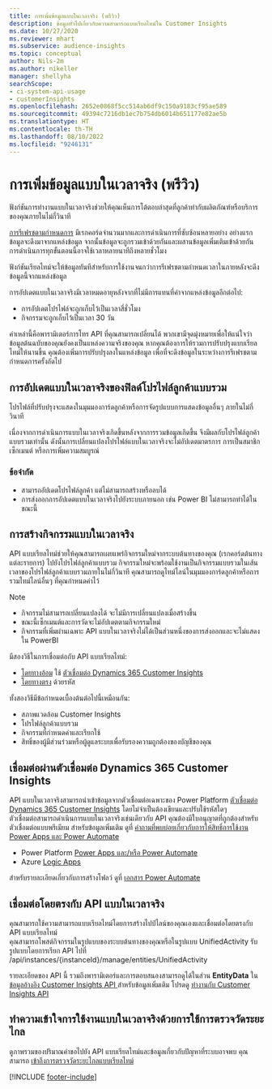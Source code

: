 ```yaml
---
title: การเพิ่มข้อมูลแบบในเวลาจริง (พรีวิว)
description: ข้อมูลทั่วไปเกี่ยวกับความสามารถแบบเรียลไทม์ใน Customer Insights
ms.date: 10/27/2020
ms.reviewer: mhart
ms.subservice: audience-insights
ms.topic: conceptual
author: Nils-2m
ms.author: nikeller
manager: shellyha
searchScope:
- ci-system-api-usage
- customerInsights
ms.openlocfilehash: 2652e0868f5cc514ab6df9c150a9183cf95ae589
ms.sourcegitcommit: 49394c7216db1ec7b754db6014b651177e82ae5b
ms.translationtype: HT
ms.contentlocale: th-TH
ms.lasthandoff: 08/10/2022
ms.locfileid: "9246131"
---
```

# <a name="real-time-data-ingestion-preview"></a>การเพิ่มข้อมูลแบบในเวลาจริง (พรีวิว)

ฟังก์ชันการทำงานแบบในเวลาจริงช่วยให้คุณเห็นการโต้ตอบล่าสุดที่ลูกค้าทำกับผลิตภัณฑ์หรือบริการของคุณภายในไม่กี่วินาที

[การรีเฟรชตามกำหนดการ](schedule-refresh.md) มีเรกคอร์ดจำนวนมากและการดำเนินการที่ซับซ้อนหลายอย่าง อย่างแรก ข้อมูลจะดึงมาจากแหล่งข้อมูล จากนั้นข้อมูลจะถูกรวมเข้าด้วยกันและผสานข้อมูลเพิ่มเติมเข้าด้วยกัน การดำเนินการทุกขั้นตอนนี้อาจใช้เวลาหลายนาทีถึงหลายชั่วโมง

ฟังก์ชันเรียลไทม์จะให้ข้อมูลทันทีสำหรับการใช้งานจนกว่าการรีเฟรชตามกำหนดเวลาในภายหลังจะดึงข้อมูลนี้จากแหล่งข้อมูล

การอัปเดตแบบในเวลาจริงมีเวลาหมดอายุหลังจากที่ไม่มีการแทนที่ค่าจากแหล่งข้อมูลอีกต่อไป:

- การอัปเดตโปรไฟล์จะถูกเก็บไว้เป็นเวลาสี่ชั่วโมง
- กิจกรรมจะถูกเก็บไว้เป็นเวลา 30 วัน

ค่าเหล่านี้คือพารามิเตอร์การโทร API ที่คุณสามารถเปลี่ยนได้ พวกเขามีจุดมุ่งหมายเพื่อให้แน่ใจว่าข้อมูลต้นฉบับของคุณยังคงเป็นแหล่งความจริงของคุณ หากคุณต้องการให้รวมการปรับปรุงแบบเรียลไทม์ให้นานขึ้น คุณต้องเพิ่มการปรับปรุงลงในแหล่งข้อมูล เพื่อที่จะดึงข้อมูลในระหว่างการรีเฟรชตามกำหนดการครั้งถัดไป

## <a name="real-time-update-of-the-unified-customer-profile-fields"></a>การอัปเดตแบบในเวลาจริงของฟิลด์โปรไฟล์ลูกค้าแบบรวม

โปรไฟล์ที่ปรับปรุงจะแสดงในมุมมองการ์ดลูกค้าหรือการจัดรูปแบบการแสดงข้อมูลอื่นๆ ภายในไม่กี่วินาที

เนื่องจากการดำเนินการแบบในเวลาจริงเกิดขึ้นหลังจากการรวมข้อมูลเกิดขึ้น จึงมีผลกับโปรไฟล์ลูกค้าแบบรวมเท่านั้น ดังนั้นการเปลี่ยนแปลงโปรไฟล์แบบในเวลาจริงจะไม่อัปเดตมาตรการ การเป็นสมาชิกเซ็กเมนต์ หรือการเพิ่มความสมบูรณ์

### <a name="limitations"></a>ข้อจำกัด

- สามารถอัปเดตโปรไฟล์ลูกค้า แต่ไม่สามารถสร้างหรือลบได้
- การส่งออกการอัปเดตแบบในเวลาจริงไปยังระบบภายนอก เช่น Power BI ไม่สามารถทำได้ในขณะนี้

## <a name="real-time-creation-of-activities"></a>การสร้างกิจกรรมแบบในเวลาจริง

API แบบเรียลไทม์ช่วยให้คุณสามารถเผยแพร่กิจกรรมใหม่จากระบบต้นทางของคุณ (เรกคอร์ดต้นทางแต่ละรายการ) ไปยังโปรไฟล์ลูกค้าแบบรวม กิจกรรมใหม่จะพร้อมใช้งานเป็นกิจกรรมแบบรวมในเส้นเวลาของโปรไฟล์ลูกค้าแบบรวมภายในไม่กี่วินาที คุณสามารถดูไทม์ไลน์ในมุมมองการ์ดลูกค้าหรือการรวมไทม์ไลน์อื่นๆ ที่คุณกำหนดค่าไว้

> [!NOTE]
>
> - กิจกรรมไม่สามารถเปลี่ยนแปลงได้ จะไม่มีการเปลี่ยนแปลงเมื่อสร้างขึ้น
> - ขณะนี้เซ็กเมนต์และการวัดจะไม่อัปเดตตามกิจกรรมใหม่
> - กิจกรรมที่เพิ่มผ่านเฉพาะ API แบบในเวลาจริงไม่ได้เป็นส่วนหนึ่งของการส่งออกและจะไม่แสดงใน PowerBI

มีสองวิธีในการเชื่อมต่อกับ API แบบเรียลไทม์:

- [โดยทางอ้อม](#connect-via-the-dynamics-365-customer-insights-connector) ใช้ [ตัวเชื่อมต่อ Dynamics 365 Customer Insights](/connectors/customerinsights/)
- [โดยทางตรง](#connect-directly-to-the-real-time-api) ด้วยรหัส

ทั้งสองวิธีมีข้อกำหนดเบื้องต้นต่อไปนี้เหมือนกัน:

- สภาพแวดล้อม Customer Insights
- โปรไฟล์ลูกค้าแบบรวม
- กิจกรรมที่กำหนดค่าและเรียกใช้
- สิทธิ์ของผู้มีส่วนร่วมหรือผู้ดูแลระบบเพื่อรับรองความถูกต้องของบัญชีของคุณ

## <a name="connect-via-the-dynamics-365-customer-insights-connector"></a>เชื่อมต่อผ่านตัวเชื่อมต่อ Dynamics 365 Customer Insights

API แบบในเวลาจริงสามารถนำเข้าข้อมูลจากตัวเชื่อมต่อเฉพาะของ Power Platform [ตัวเชื่อมต่อ Dynamics 365 Customer Insights](/connectors/customerinsights/) โดยไม่จำเป็นต้องเขียนและปรับใช้รหัสใดๆ    
ตัวเชื่อมต่อสามารถดำเนินการแบบในเวลาจริงเช่นเดียวกับ API คุณต้องมีใบอนุญาตที่ถูกต้องสำหรับตัวเชื่อมต่อแบบพรีเมียม สำหรับข้อมูลเพิ่มเติม ดูที่ [คำถามที่พบบ่อยเกี่ยวกับการให้สิทธิ์การใช้งาน Power Apps และ Power Automate](/power-platform/admin/powerapps-flow-licensing-faq)

- Power Platform [Power Apps และ/หรือ Power Automate](/connectors/)
- Azure [Logic Apps](/azure/connectors/apis-list)

สำหรับรายละเอียดเกี่ยวกับการสร้างโฟลว์ ดูที่ [เอกสาร Power Automate](/power-automate/)

## <a name="connect-directly-to-the-real-time-api"></a>เชื่อมต่อโดยตรงกับ API แบบในเวลาจริง

คุณสามารถใช้ความสามารถแบบเรียลไทม์โดยการสร้างไปป์ไลน์ของคุณเองและเชื่อมต่อโดยตรงกับ API แบบเรียลไทม์    
คุณสามารถโพสต์กิจกรรมในรูปแบบของระบบต้นทางของคุณหรือในรูปแบบ UnifiedActivity รับรูปแบบโดยการเรียก API ไปที่ /api/instances/{instanceId}/manage/entities/UnifiedActivity

รายละเอียดของ API นี้ รวมถึงพารามิเตอร์และการตอบสนองสามารถดูได้ในส่วน **EntityData** ใน [ข้อมูลอ้างอิง Customer Insights API ](https://developer.ci.ai.dynamics.com/api-details#api=CustomerInsights) สำหรับข้อมูลเพิ่มเติม โปรดดู [ทำงานกับ Customer Insights API](apis.md)

## <a name="understand-your-real-time-usage-with-telemetry"></a>ทำความเข้าใจการใช้งานแบบในเวลาจริงด้วยการใช้การตรวจวัดระยะไกล

ดูภาพรวมของปริมาณคำขอไปยัง API แบบเรียลไทม์และข้อมูลเกี่ยวกับปัญหาที่ระบบอาจพบ คุณสามารถ [เข้าถึงการตรวจวัดระยะไกลแบบเรียลไทม์](system.md#view-api-usage) 


[!INCLUDE [footer-include](includes/footer-banner.md)]
